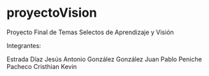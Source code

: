 # proyectoVision
Proyecto Final de Temas Selectos de Aprendizaje y Visión

Integrantes:

Estrada Díaz Jesús Antonio
González González Juan Pablo
Peniche Pacheco Cristhian Kevin
